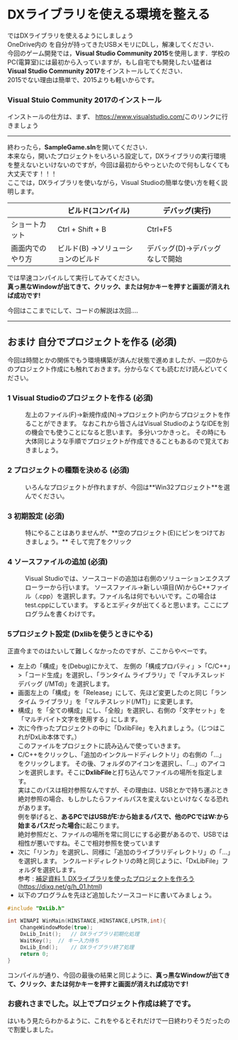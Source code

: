 # DXライブラリを使える環境を整える
ではDXライブラリを使えるようにしましょう  
OneDrive内の を自分が持ってきたUSBメモリにDLし，解凍してください．   
今回のゲーム開発では，**Visual Studio Community 2015**を使用します．学校のPC(電算室)には最初から入っていますが，もし自宅でも開発したい猛者は**Visual Studio Community 2017**をインストールしてください．  
2015でない理由は簡単で、2015よりも軽いからです。 
### Visual Stuio Community 2017のインストール   

インストールの仕方は、まず、 <https://www.visualstudio.com/>このリンクに行きましょう 
****** 
終わったら，**SampleGame.sln**を開いてください．  
本来なら，開いたプロジェクトをいろいろ設定して，DXライブラリの実行環境を整えないといけないのですが，今回は最初からやっといたので何もしなくても大丈夫です！！！  
ここでは，DXライブラリを使いながら，Visual Studioの簡単な使い方を軽く説明します。  

| |ビルド(コンパイル)|デバッグ(実行) |
|-----|-----------|---------- |
|ショートカット|Ctrl + Shift + B | Ctrl+F5 |
|画面内でのやり方|ビルド(B) →ソリューションのビルド| デバッグ(D)→デバッグなしで開始|

では早速コンパイルして実行してみてください。  
**真っ黒なWindowが出てきて、クリック、または何かキーを押すと画面が消えれば成功です!**

今回はここまでにして、コードの解説は次回....
****

## おまけ  自分でプロジェクトを作る  (必須)
今回は時間とかの関係でもう環境構築が済んだ状態で進めましたが、一応0からのプロジェクト作成にも触れておきます。分からなくても読むだけ読んどいてください。

### 1  Visual Studioのプロジェクトを作る  (必須)
<dd>左上のファイル(F)→新規作成(N)→プロジェクト(P)からプロジェクトを作ることができます。
なおこれから皆さんはVisual StudioのようなIDEを別の機会でも使うことになると思います。 多分いつかきっと。 その時にも大体同じような手順でプロジェクトが作成できることもあるので覚えておきましょう。</dd>

### 2  プロジェクトの種類を決める  (必須)
<dd>いろんなプロジェクトが作れますが、今回は**Win32プロジェクト**を選んでください。</dd>

### 3  初期設定  (必須)
<dd>特にやることはありませんが、**空のプロジェクト(E)にピンをつけておきましょう。**  
そして完了をクリック</dd>

### 4 ソースファイルの追加  (必須)
<dd>Visual Studioでは、ソースコードの追加は右側のソリューションエクスプローラーから行います。  
ソースファイル→新しい項目(W)からC++ファイル（.cpp）を選択します。ファイル名は何でもいいです。この場合はtest.cppにしています。   
するとエディタが出てくると思います。ここにプログラムを書くわけです。</dd>

### 5プロジェクト設定  (Dxlibを使うときにやる)
正直今までのはたいして難しくなかったのですが、ここからやべーです。   

- 左上の「構成」を(Debug)にかえて、 左側の「構成プロパティ」>「C/C++」>「コード生成」を選択し、「ランタイム ライブラリ」で「マルチスレッド デバッグ (/MTd)」を選択します。  
- 画面左上の「構成」を「Release」にして、先ほど変更したのと同じ「ランタイム ライブラリ」を「マルチスレッド(/MT)」に変更します。
- 構成」を「全ての構成」にし、「全般」を選択し、右側の「文字セット」を「マルチバイト文字を使用する」にします。
- 次に今作ったプロジェクトの中に「DxlibFile」を入れましょう。（じつはこれがDxLib本体です。）  
このファイルをプロジェクトに読み込んで使っていきます。
- C/C++をクリックし、「追加のインクルードディレクトリ」の右側の「...」をクリックします。 その後、フォルダのアイコンを選択し、「...」のアイコンを選択します。そこに**DxlibFile**と打ち込んでファイルの場所を指定します。  
実はこのパスは相対参照なんですが、その理由は、USBとかで持ち運ぶとき絶対参照の場合、もしかしたらファイルパスを変えないといけなくなる恐れがあります。  
例を挙げると、**あるPCではUSBがE:から始まるパスで、他のPCではW:から始まるパスだった場合**に起こります。  
絶対参照だと、ファイルの場所を常に同じにする必要があるので、USBでは相性が悪いですね。そこで相対参照を使っています
- 次に「リンカ」を選択し、同様に「追加のライブラリディレクトリ」の「...」を選択します。
ンクルードディレクトリの時と同じように、「DxLibFile」フォルダを選択します。  
  参考 : [補足資料 1. DXライブラリを使ったプロジェクトを作ろう](https://dixq.net/g/h_01.html)   (https://dixq.net/g/h_01.html)
 - 以下のプログラムを先ほど追加したソースコードに書いてみましょう。
```C++
#include "DxLib.h"

int WINAPI WinMain(HINSTANCE,HINSTANCE,LPSTR,int){
    ChangeWindowMode(true);
	DxLib_Init();	// DXライブラリ初期化処理
	WaitKey();	// キー入力待ち
	DxLib_End();	// DXライブラリ終了処理
	return 0;
}
```
コンパイルが通り、今回の最後の結果と同じように、**真っ黒なWindowが出てきて、クリック、または何かキーを押すと画面が消えれば成功です!**
### お疲れさまでした。以上でプロジェクト作成は終了です。
はいもう見たらわかるように、これをやるとそれだけで一日終わりそうだったので割愛しました。
